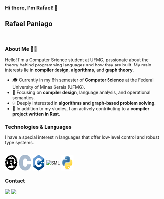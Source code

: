 ### Hi there, I'm Rafael! 👋

## Rafael Paniago

<br>

### About Me 👨‍💻

Hello! I'm a Computer Science student at UFMG, passionate about the theory behind programming languages and how they are built. My main interests lie in **compiler design**, **algorithms**, and **graph theory**.

- 🎓 Currently in my 6th semester of **Computer Science** at the Federal University of Minas Gerais (UFMG).
- 🚀 Focusing on **compiler design**, language analysis, and operational semantics.
- 💡 Deeply interested in **algorithms and graph-based problem solving**.
- 🔧 In addition to my studies, I am actively contributing to a **compiler project written in Rust**.

### Technologies & Languages

I have a special interest in languages that offer low-level control and robust type systems.

<div style="display: inline_block"><br>
  <img align="center" alt="Rust" height="50" width="40" src="https://raw.githubusercontent.com/devicons/devicon/master/icons/rust/rust-plain.svg">
  <img align="center" alt="C" height="50" width="40" src="https://github.com/devicons/devicon/blob/master/icons/c/c-original.svg">
  <img align="center" alt="C++" height="50" width="40" src="https://github.com/devicons/devicon/blob/master/icons/cplusplus/cplusplus-original.svg">
  <img align="center" alt="SML" height="50" width="40" src="https://www.smlnj.org/sml.png">
  <img align="center" alt="Python" height="50" width="40" src="https://raw.githubusercontent.com/devicons/devicon/master/icons/python/python-original.svg">
</div>

### Contact

<div> 
  <a href = "mailto:rafaelpradopaniago@gmail.com"><img src="https://img.shields.io/badge/Gmail-D14836?style=for-the-badge&logo=gmail&logoColor=white" target="_blank"></a>
  <a href="https://www.linkedin.com/in/rafael-paniago-229786283" target="_blank"><img src="https://img.shields.io/badge/-LinkedIn-%230077B5?style=for-the-badge&logo=linkedin&logoColor=white" target="_blank"></a> 
</div>
